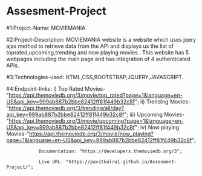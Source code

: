 # Assesment-Project

#1:Project-Name: MOVIEMANIA

#2:Project-Description: MOVIEMANIA website is a website which uses jqery ajax method to retrieve data from the API and displays us the list 
                        of toprated,upcoming,trending and now playing movies . This website has 5 webpages including the main page and has
                        integration of 4 authenticated APIs.

#3:Technologies-used:  HTML,CSS,BOOTSTRAP,JQUERY,JAVASCRIPT.

#4:Endpoint-links:   i) Top Rated Movies-"https://api.themoviedb.org/3/movie/top_rated?page=1&language=en-US&api_key=999ab887b2bbe82412ff81f449b32c8f";
                    ii) Trending  Movies- "https://api.themoviedb.org/3/trending/all/day?api_key=999ab887b2bbe82412ff81f449b32c8f";
                   iii) Upcoming Movies- "https://api.themoviedb.org/3/movie/upcoming?page=1&language=en-US&api_key=999ab887b2bbe82412ff81f449b32c8f";
                    iv) Now playing Movies-"https://api.themoviedb.org/3/movie/now_playing?page=1&language=en-US&api_key=999ab887b2bbe82412ff81f449b32c8f";
                    
                
                
                Documentation: "https://developers.themoviedb.org/3";
                
                Live URL: "https://pavitkalra1.github.io/Assesment-Project/";
